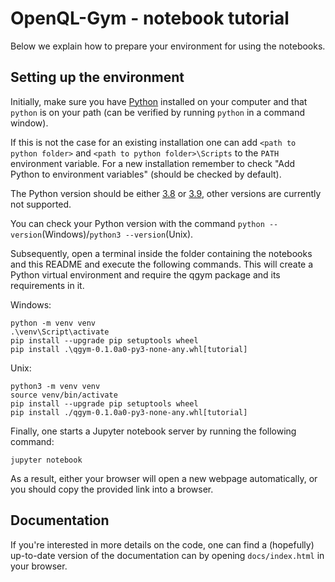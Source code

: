 # OpenQL-Gym - notebook tutorial
Below we explain how to prepare your environment for using the notebooks.

## Setting up the environment
Initially, make sure you have [Python](https://www.python.org/downloads/) installed on your computer and that `python` 
is on your path (can be verified by running `python` in a command window).

If this is not the case for an existing installation one can add `<path to python folder>` and
`<path to python folder>\Scripts` to the `PATH` environment variable. For a new installation remember to check 
"Add Python to environment variables" (should be checked by default).

The Python version should be either [3.8](https://www.python.org/downloads/release/python-3810/) or
[3.9](https://www.python.org/downloads/release/python-3913/), other versions are currently not supported.

You can check your Python version with the command `python --version`(Windows)/`python3 --version`(Unix).

Subsequently, open a terminal inside the folder containing the notebooks and this README and execute the following
commands. This will create a Python virtual environment and require the qgym package and its requirements in it.

Windows:
```commandline
python -m venv venv
.\venv\Script\activate
pip install --upgrade pip setuptools wheel
pip install .\qgym-0.1.0a0-py3-none-any.whl[tutorial]
```

Unix:
```commandline
python3 -m venv venv
source venv/bin/activate
pip install --upgrade pip setuptools wheel
pip install ./qgym-0.1.0a0-py3-none-any.whl[tutorial]
```

Finally, one starts a Jupyter notebook server by running the following command:

```commandline
jupyter notebook
```

As a result, either your browser will open a new webpage automatically, or you should copy the provided link into a
browser.

## Documentation
If you're interested in more details on the code, one can find a (hopefully) up-to-date version of the documentation can
by opening `docs/index.html` in your browser.
